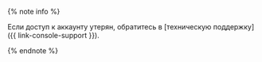 {% note info %}

Если доступ к аккаунту утерян, обратитесь в [техническую поддержку]({{ link-console-support }}).

{% endnote %}